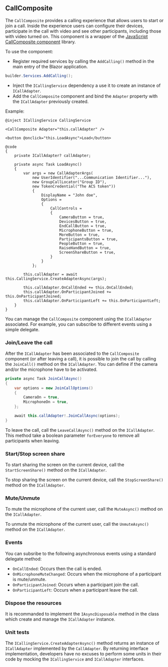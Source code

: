 ## CallComposite

The `CallComposite` provides a calling experience that allows users to start or join a call.
Inside the experience users can configure their devices, participate in the call with video and see other participants,
including those with video turned on.
This component is a wrapper of the
[JavaScript CallComposite component](https://azure.github.io/communication-ui-library/?path=/docs/composites-call-basicexample--basic-example)
library.

To use the component:
- Register required services by calling the `AddCalling()` method in the main entry of the Blazor application.

```csharp
builder.Services.AddCalling();
```

- Inject the `ICallingService` dependency a use it to create an instance of `ICallAdapter`.
- Add the `CallComposite` component and bind the `Adapter` property with the `ICallAdapter` previously created.

Example:
```razor
@inject ICallingService CallingService

<CallComposite Adapter="this.callAdapter" />

<button @onclick="this.LoadAsync">Load</button>

@code
{
    private ICallAdapter? callAdapter;

    private async Task LoadAsync()
    {
        var args = new CallAdapterArgs(
            new UserIdentifier("...Communication Identifier..."),
            new GroupCallLocator("Group ID"),
            new TokenCredential("The ACS token"))
            {
                DisplayName = "John doe",
                Options =
                {
                    CallControls =
                    {
                        CameraButton = true,
                        DevicesButton = true,
                        EndCallButton = true,
                        MicrophoneButton = true,
                        MoreButton = true,
                        ParticipantsButton = true,
                        PeopleButton = true,
                        RaiseHandButton = true,
                        ScreenShareButton = true,
                    }
                }
            };

        this.callAdapter = await this.CallingService.CreateAdapterAsync(args);

        this.callAdapter.OnCallEnded += this.OnCallEnded;
        this.callAdapter.OnParticipantJoined += this.OnParticipantJoined;
        this.callAdapter.OnParticipantLeft += this.OnParticipantLeft;
    }
}
```

You can manage the `CallComposite` component using the `ICallAdapter` associated. For example, you can
subscribe to different events using a simple delegate.

### Join/Leave the call
After the `ICallAdapter` has been associated to the `CallComposite` component
(or after leaving a call), it is possible to join the call
by calling the `JoinCall()` method on the `ICallAdapter`.
You can define if the camera and/or the microphone have to be activated.

```csharp
private async Task JoinCallAsync()
{
    var options = new JoinCallOptions()
    {
        CameraOn = true,
        MicrophoneOn = true,
    };

    await this.callAdapter!.JoinCallAsync(options);
}
```

To leave the call, call the `LeaveCallAsync()` method on the `ICallAdapter`. This method
take a boolean parameter `forEveryone` to remove all participants when leaving.

### Start/Stop screen share
To start sharing the screen on the current device, call the `StartScreenShare()` method on the `ICallAdapter`.

To stop sharing the screen on the current device, call the `StopScreenShare()` method on the `ICallAdapter`.

### Mute/Unmute
To mute the microphone of the current user, call the `MuteAsync()` method on the `ICallAdapter`.

To unmute the microphone of the current user, call the `UnmuteAsync()` method on the `ICallAdapter`.

### Events
You can subsribe to the following asynchronous events using a standard delegate method:
- `OnCallEnded`: Occurs then the call is ended.
- `OnMicrophoneMuteChanged`: Occurs when the microphone of a participant is mute/unmute.
- `OnParticipantJoined`: Occurs when a participant join the call.
- `OnParticipantLeft`: Occurs when a participant leave the call.

### Dispose the resources
It is recommanded to implement the `IAsyncDisposable` method in the class which create
and manage the `ICallAdapter` instance.

### Unit tests
The `ICallingService.CreateAdapterAsync()` method returns an instance of `ICallAdapter`
implemented by the `CallAdapter`. By returning interface implementation, developers
have no excuses to perform some units in their code by mocking the `ICallingService`
and `ICallAdapter` interfaces.